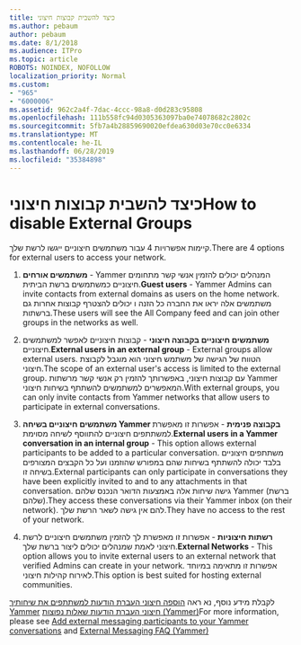 ```yaml
---
title: כיצד להשבית קבוצות חיצוני
ms.author: pebaum
author: pebaum
ms.date: 8/1/2018
ms.audience: ITPro
ms.topic: article
ROBOTS: NOINDEX, NOFOLLOW
localization_priority: Normal
ms.custom:
- "965"
- "6000006"
ms.assetid: 962c2a4f-7dac-4ccc-98a8-d0d283c95808
ms.openlocfilehash: 111b558fc94d0305363097ba0e74078682c2802c
ms.sourcegitcommit: 5fb7a4b28859690020efdea630d03e70cc0e6334
ms.translationtype: MT
ms.contentlocale: he-IL
ms.lasthandoff: 06/28/2019
ms.locfileid: "35384898"
---
```

# <a name="how-to-disable-external-groups"></a><span data-ttu-id="08c4e-102">כיצד להשבית קבוצות חיצוני</span><span class="sxs-lookup"><span data-stu-id="08c4e-102">How to disable External Groups</span></span>

<span data-ttu-id="08c4e-103">קיימות אפשרויות 4 עבור משתמשים חיצוניים ייגשו לרשת שלך.</span><span class="sxs-lookup"><span data-stu-id="08c4e-103">There are 4 options for external users to access your network.</span></span>
  
1. <span data-ttu-id="08c4e-104">**משתמשים אורחים** - Yammer המנהלים יכולים להזמין אנשי קשר מתחומים חיצוניים כמשתמשים ברשת הביתית.</span><span class="sxs-lookup"><span data-stu-id="08c4e-104">**Guest users** - Yammer Admins can invite contacts from external domains as users on the home network.</span></span> <span data-ttu-id="08c4e-105">משתמשים אלה יראו את החברה כל הזנה ו יכולים להצטרף קבוצות אחרות גם ברשתות.</span><span class="sxs-lookup"><span data-stu-id="08c4e-105">These users will see the All Company feed and can join other groups in the networks as well.</span></span>

2. <span data-ttu-id="08c4e-106">**משתמשים חיצוניים בקבוצה חיצוני** - קבוצות חיצוניים לאפשר למשתמשים חיצוניים.</span><span class="sxs-lookup"><span data-stu-id="08c4e-106">**External users in an external group** - External groups allow external users.</span></span> <span data-ttu-id="08c4e-107">הטווח של הגישה של משתמש חיצוני הוא מוגבל לקבוצת חיצוני.</span><span class="sxs-lookup"><span data-stu-id="08c4e-107">The scope of an external user's access is limited to the external group.</span></span> <span data-ttu-id="08c4e-108">עם קבוצות חיצוני, באפשרותך להזמין רק אנשי קשר מרשתות Yammer המאפשרים למשתמשים להשתתף בשיחות חיצוני.</span><span class="sxs-lookup"><span data-stu-id="08c4e-108">With external groups, you can only invite contacts from Yammer networks that allow users to participate in external conversations.</span></span>

3. <span data-ttu-id="08c4e-109">**משתמשים חיצוניים בשיחה Yammer בקבוצה פנימית** - אפשרות זו מאפשרת למשתתפים חיצוניים להתווסף לשיחה מסוימת.</span><span class="sxs-lookup"><span data-stu-id="08c4e-109">**External users in a Yammer conversation in an internal group** - This option allows external participants to be added to a particular conversation.</span></span> <span data-ttu-id="08c4e-110">משתתפים חיצוניים בלבד יכולה להשתתף בשיחות שהם במפורש שהוזמנו ועל כל הקבצים המצורפים בשיחה זו.</span><span class="sxs-lookup"><span data-stu-id="08c4e-110">External participants can only participate in conversations they have been explicitly invited to and to any attachments in that conversation.</span></span> <span data-ttu-id="08c4e-111">גישה שיחות אלה באמצעות הדואר הנכנס שלהם Yammer (ברשת שלהם).</span><span class="sxs-lookup"><span data-stu-id="08c4e-111">They access these conversations via their Yammer inbox (on their network).</span></span> <span data-ttu-id="08c4e-112">להם אין גישה לשאר הרשת שלך.</span><span class="sxs-lookup"><span data-stu-id="08c4e-112">They have no access to the rest of your network.</span></span>

4. <span data-ttu-id="08c4e-113">**רשתות חיצוניות** - אפשרות זו מאפשרת לך להזמין משתמשים חיצוניים לרשת חיצוני לאמת שמנהלים יכולים ליצור ברשת שלך.</span><span class="sxs-lookup"><span data-stu-id="08c4e-113">**External Networks** - This option allows you to invite external users to an external network that verified Admins can create in your network.</span></span> <span data-ttu-id="08c4e-114">אפשרות זו מתאימה במיוחד לאירוח קהילות חיצוני.</span><span class="sxs-lookup"><span data-stu-id="08c4e-114">This option is best suited for hosting external communities.</span></span>

<span data-ttu-id="08c4e-115">לקבלת מידע נוסף, נא ראה [הוספה חיצוני העברת הודעות למשתתפים את שיחותיך Yammer](https://support.office.com/article/add-external-messaging-participants-to-your-yammer-conversations-423653bb-86b2-4eac-9d7e-dca121f7c16c?ui=en-US&amp;rs=en-US&amp;ad=US) [חיצוני העברת הודעות שאלות נפוצות (Yammer)](https://support.office.com/article/External-messaging-FAQ-Yammer-35b59d6c-bb1c-4541-bf19-9f67d2f2b199)</span><span class="sxs-lookup"><span data-stu-id="08c4e-115">For more information, please see [Add external messaging participants to your Yammer conversations](https://support.office.com/article/add-external-messaging-participants-to-your-yammer-conversations-423653bb-86b2-4eac-9d7e-dca121f7c16c?ui=en-US&amp;rs=en-US&amp;ad=US) and [External Messaging FAQ (Yammer)](https://support.office.com/article/External-messaging-FAQ-Yammer-35b59d6c-bb1c-4541-bf19-9f67d2f2b199)</span></span>
  
